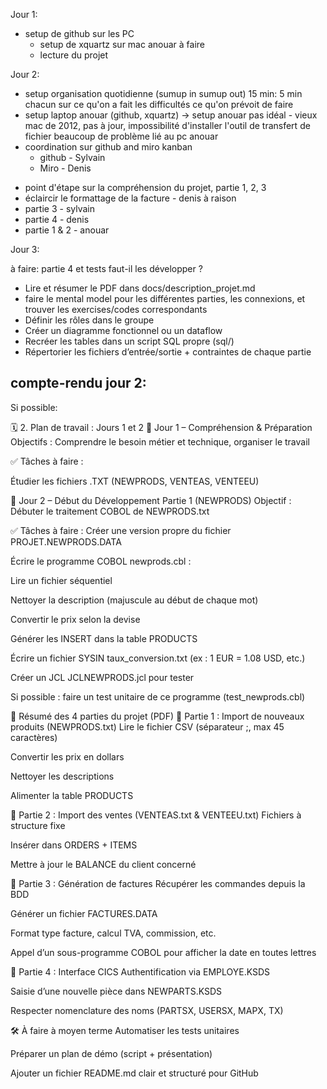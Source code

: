 Jour 1:
- setup de github sur les PC
  - setup de xquartz sur mac anouar à faire
  - lecture du projet

Jour 2:
+ setup organisation quotidienne (sumup in sumup out)
    15 min:
      5 min chacun sur
        ce qu'on a fait
        les difficultés
        ce qu'on prévoit de faire
+ setup laptop anouar (github, xquartz)
    -> setup anouar pas idéal - vieux mac de 2012, pas à jour, impossibilité d'installer l'outil de transfert de fichier
    beaucoup de problème lié au pc anouar
+ coordination sur github and miro kanban
  - github - Sylvain
  - Miro - Denis
- point d'étape sur la compréhension du projet, partie 1, 2, 3
- éclaircir le formattage de la facture - denis à raison
- partie 3 - sylvain
- partie 4 - denis
- partie 1 & 2 - anouar


Jour 3:

à faire: partie 4 et tests faut-il les développer ?






- Lire et résumer le PDF dans docs/description_projet.md
- faire le mental model pour les différentes parties, les connexions, et trouver les exercises/codes correspondants
- Définir les rôles dans le groupe
- Créer un diagramme fonctionnel ou un dataflow
- Recréer les tables dans un script SQL propre (sql/)
- Répertorier les fichiers d’entrée/sortie + contraintes de chaque partie

compte-rendu jour 2:
- 





Si possible:









🗓️ 2. Plan de travail : Jours 1 et 2
🔹 Jour 1 – Compréhension & Préparation
Objectifs : Comprendre le besoin métier et technique, organiser le travail

✅ Tâches à faire :
 
 Étudier les fichiers .TXT (NEWPRODS, VENTEAS, VENTEEU)


🔹 Jour 2 – Début du Développement Partie 1 (NEWPRODS)
Objectif : Débuter le traitement COBOL de NEWPRODS.txt

✅ Tâches à faire :
 Créer une version propre du fichier PROJET.NEWPRODS.DATA

 Écrire le programme COBOL newprods.cbl :

Lire un fichier séquentiel

Nettoyer la description (majuscule au début de chaque mot)

Convertir le prix selon la devise

Générer les INSERT dans la table PRODUCTS

 Écrire un fichier SYSIN taux_conversion.txt (ex : 1 EUR = 1.08 USD, etc.)

 Créer un JCL JCLNEWPRODS.jcl pour tester

 Si possible : faire un test unitaire de ce programme (test_newprods.cbl)

📌 Résumé des 4 parties du projet (PDF)
🔸 Partie 1 : Import de nouveaux produits (NEWPRODS.txt)
Lire le fichier CSV (séparateur ;, max 45 caractères)

Convertir les prix en dollars

Nettoyer les descriptions

Alimenter la table PRODUCTS

🔸 Partie 2 : Import des ventes (VENTEAS.txt & VENTEEU.txt)
Fichiers à structure fixe

Insérer dans ORDERS + ITEMS

Mettre à jour le BALANCE du client concerné

🔸 Partie 3 : Génération de factures
Récupérer les commandes depuis la BDD

Générer un fichier FACTURES.DATA

Format type facture, calcul TVA, commission, etc.

Appel d’un sous-programme COBOL pour afficher la date en toutes lettres

🔸 Partie 4 : Interface CICS
Authentification via EMPLOYE.KSDS

Saisie d’une nouvelle pièce dans NEWPARTS.KSDS

Respecter nomenclature des noms (PARTSX, USERSX, MAPX, TX)

🛠️ À faire à moyen terme
 Automatiser les tests unitaires

 Préparer un plan de démo (script + présentation)

 Ajouter un fichier README.md clair et structuré pour GitHub
